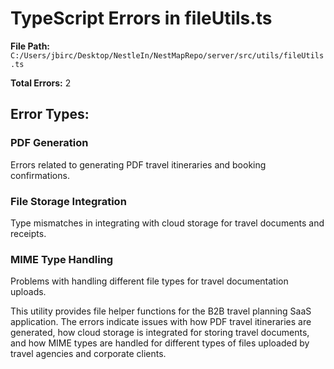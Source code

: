 # TypeScript Errors in fileUtils.ts

**File Path:** `C:/Users/jbirc/Desktop/NestleIn/NestMapRepo/server/src/utils/fileUtils.ts`

**Total Errors:** 2

## Error Types:

### PDF Generation
Errors related to generating PDF travel itineraries and booking confirmations.

### File Storage Integration
Type mismatches in integrating with cloud storage for travel documents and receipts.

### MIME Type Handling
Problems with handling different file types for travel documentation uploads.

This utility provides file helper functions for the B2B travel planning SaaS application. The errors indicate issues with how PDF travel itineraries are generated, how cloud storage is integrated for storing travel documents, and how MIME types are handled for different types of files uploaded by travel agencies and corporate clients.
